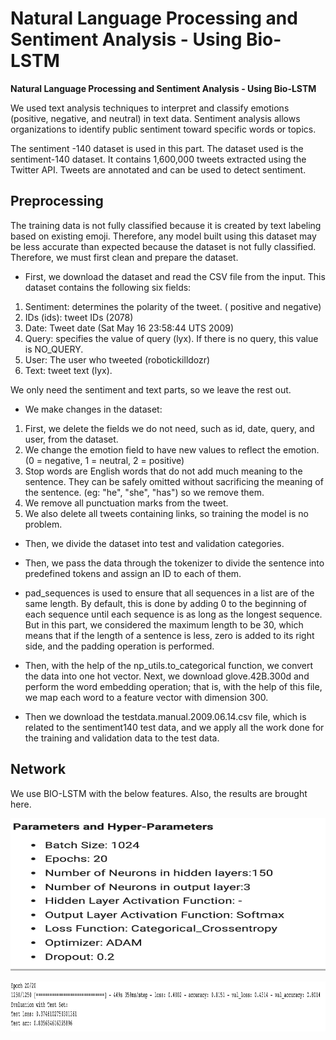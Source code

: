 # Natural Language Processing  and Sentiment Analysis - Using Bio-LSTM

**Natural Language Processing  and Sentiment Analysis - Using Bio-LSTM**

We used text analysis techniques to interpret and classify emotions (positive, negative, and neutral) in text data. Sentiment analysis allows organizations to identify public sentiment toward specific words or topics.

The sentiment -140 dataset is used in this part.
The dataset used is the sentiment-140 dataset. It contains 1,600,000 tweets extracted using the Twitter API. Tweets are annotated and can be used to detect sentiment.

## **Preprocessing**
The training data is not fully classified because it is created by text labeling based on existing emoji. Therefore, any model built using this dataset may be less accurate than expected because the dataset is not fully classified. Therefore, we must first clean and prepare the dataset.

* First, we download the dataset and read the CSV file from the input.
This dataset contains the following six fields:

1. Sentiment: determines the polarity of the tweet. ( positive and negative)
2. IDs (ids): tweet IDs (2078)
3. Date: Tweet date (Sat May 16 23:58:44 UTS 2009)
4. Query: specifies the value of query (lyx). If there is no query, this value is NO_QUERY.
5. User: The user who tweeted (robotickilldozr)
6. Text: tweet text (lyx). 

We only need the sentiment and text parts, so we leave the rest out.

* We make changes in the dataset:

1. First, we delete the fields we do not need, such as id, date, query, and user, from the dataset.
2. We change the emotion field to have new values to reflect the emotion. (0 = negative, 1 = neutral, 2 = positive)
3. Stop words are English words that do not add much meaning to the sentence. They can be safely omitted without sacrificing the meaning of the sentence. (eg: "he", "she", "has") so we remove them.
4. We remove all punctuation marks from the tweet.
5. We also delete all tweets containing links, so training the model is no problem.

* Then, we divide the dataset into test and validation categories.

* Then, we pass the data through the tokenizer to divide the sentence into predefined tokens and assign an ID to each of them.

* pad_sequences is used to ensure that all sequences in a list are of the same length. By default, this is done by adding 0 to the beginning of each sequence until each sequence is as long as the longest sequence. But in this part, we considered the maximum length to be 30, which means that if the length of a sentence is less, zero is added to its right side, and the padding operation is performed.

* Then, with the help of the np_utils.to_categorical function, we convert the data into one hot vector. Next, we download glove.42B.300d and perform the word embedding operation; that is, with the help of this file, we map each word to a feature vector with dimension 300.

* Then we download the testdata.manual.2009.06.14.csv file, which is related to the sentiment140 test data, and we apply all the work done for the training and validation data to the test data.

## **Network**
We use BIO-LSTM with the below features. Also, the results are brought here. 


 
 ![](https://github.com/Fateme-Azizabadi/Natural-Language-Processing-and-Sentiment-Analysis-Using-Bio-LSTM/blob/main/Images/Network.png)

 
 ![](https://github.com/Fateme-Azizabadi/Natural-Language-Processing-and-Sentiment-Analysis-Using-Bio-LSTM/blob/main/Images/Result.png)
 
